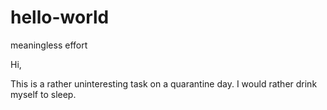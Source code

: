 # hello-world
meaningless effort

Hi, 

This is a rather uninteresting task on a quarantine day. I would rather drink myself to sleep. 
